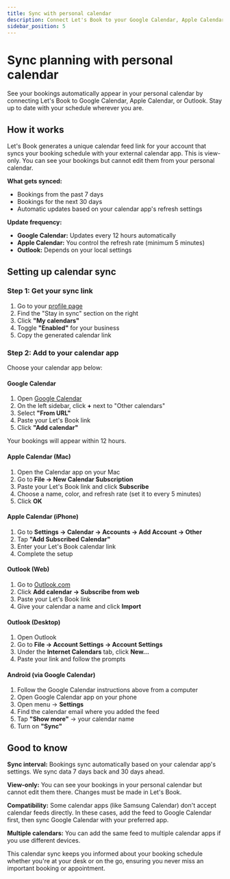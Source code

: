 ```yaml
---
title: Sync with personal calendar
description: Connect Let's Book to your Google Calendar, Apple Calendar, or Outlook to see your bookings automatically
sidebar_position: 5
---
```


# Sync planning with personal calendar

See your bookings automatically appear in your personal calendar by connecting Let's Book to Google Calendar, Apple Calendar, or Outlook. Stay up to date with your schedule wherever you are.

## How it works

Let's Book generates a unique calendar feed link for your account that syncs your booking schedule with your external calendar app. This is view-only. You can see your bookings but cannot edit them from your personal calendar.

**What gets synced:**

- Bookings from the past 7 days
- Bookings for the next 30 days
- Automatic updates based on your calendar app's refresh settings

**Update frequency:**

- **Google Calendar:** Updates every 12 hours automatically
- **Apple Calendar:** You control the refresh rate (minimum 5 minutes)
- **Outlook:** Depends on your local settings

## Setting up calendar sync

### Step 1: Get your sync link

1. Go to your [profile page](https://dashboard.letsbook.app/account/profile)
2. Find the "Stay in sync" section on the right
3. Click **"My calendars"**
4. Toggle **"Enabled"** for your business
5. Copy the generated calendar link

### Step 2: Add to your calendar app

Choose your calendar app below:

#### Google Calendar

1. Open [Google Calendar](https://calendar.google.com)
2. On the left sidebar, click **+** next to "Other calendars"
3. Select **"From URL"**
4. Paste your Let's Book link
5. Click **"Add calendar"**

Your bookings will appear within 12 hours.

#### Apple Calendar (Mac)

1. Open the Calendar app on your Mac
2. Go to **File → New Calendar Subscription**
3. Paste your Let's Book link and click **Subscribe**
4. Choose a name, color, and refresh rate (set it to every 5 minutes)
5. Click **OK**

#### Apple Calendar (iPhone)

1. Go to **Settings → Calendar → Accounts → Add Account → Other**
2. Tap **"Add Subscribed Calendar"**
3. Enter your Let's Book calendar link
4. Complete the setup

#### Outlook (Web)

1. Go to [Outlook.com](https://outlook.com)
2. Click **Add calendar → Subscribe from web**
3. Paste your Let's Book link
4. Give your calendar a name and click **Import**

#### Outlook (Desktop)

1. Open Outlook
2. Go to **File → Account Settings → Account Settings**
3. Under the **Internet Calendars** tab, click **New...**
4. Paste your link and follow the prompts

#### Android (via Google Calendar)

1. Follow the Google Calendar instructions above from a computer
2. Open Google Calendar app on your phone
3. Open menu → **Settings**
4. Find the calendar email where you added the feed
5. Tap **"Show more"** → your calendar name
6. Turn on **"Sync"**

## Good to know

**Sync interval:** Bookings sync automatically based on your calendar app's settings. We sync data 7 days back and 30 days ahead.

**View-only:** You can see your bookings in your personal calendar but cannot edit them there. Changes must be made in Let's Book.

**Compatibility:** Some calendar apps (like Samsung Calendar) don't accept calendar feeds directly. In these cases, add the feed to Google Calendar first, then sync Google Calendar with your preferred app.

**Multiple calendars:** You can add the same feed to multiple calendar apps if you use different devices.

This calendar sync keeps you informed about your booking schedule whether you're at your desk or on the go, ensuring you never miss an important booking or appointment.

